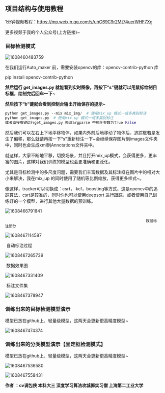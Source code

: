 ## 项目结构与使用教程



1分钟视频教程：https://mp.weixin.qq.com/s/uhG69C9r2Mt74uerWHF7Xg

更多视频于我的个人公众号(上方链接)~

### 目标检测模式

![1608460483759](Auto_maker_readme\1.png)

在我们运行Auto_maker 前，需要安装opencv的库：opencv-contrib-python 库

pip install opencv-contrib-python

**然后运行 get_images.py 就能看到实时图像，再按下"s"键就可以用鼠标绘制目标框，绘制完后回车一下~**

**然后按下“b”键就会看到控制台输出开始保存的提示~**





```python
python get_images.py --mix mix_img/  # 使用mix_up 模式一或多类别标注
python get_images.py  # 使用mix_up 模式一或多类别标注
或者直接右键运行get_images.py 修改argparse 中相关参数为True False
```







然后我们可以左右上下地平移物体，如果内外前后地移动了物体后，追踪框若是发生了偏移，那么就请再按一下“s”重新标注一下~会继续保存图片到images文件夹中，同时也会生成xml到Annotations文件夹中。

就这样，大家不断地平移，切换场景，并且打开mix_up模式，会获得更多，更丰富的图片，这样对我们训练的模型也会更准确和更泛化。

尤其是目标检测中的多尺度问题，需要我们丰富数据及其标注框在图片中的相对大小来解决，我在mix_up 的同时使用了随机等比例缩放，获得更多样式~。

像这样，tracker可以切换成：csrt， kcf，boosting等方式，这是opencv中的追踪算法，csrt是较准的，同时你也可以使用deepsort 进行跟踪，或者使用自己训练好的一个模型，进行其他大量数据的预训练。





![1608466791841](Auto_maker_readme\demo1.png)

 																	数据标注部分





![1608467114587](Auto_maker_readme\demo2.png)

​																				自动标注过程



![1608467265739](Auto_maker_readme\4.png)

​																							数据效果图	

![1608467331409](Auto_maker_readme\5.png)

​																				标注文件集

![1608467378947](Auto_maker_readme\6.png)

### 训练出来的目标检测模型演示

模型已放在github上，轻量级模型，这两天会更新更高精度模型~

![1608467474374](D:\CSDN\pic_new\Auto_maker\1608467474374.png)



### 训练出来的分类模型演示【固定框检测模式】

模型已放在github上，轻量级模型，这两天会更新更高精度模型~

![1608467536580](Auto_maker_readme\9.png)

![1608467558431](Auto_maker_readme\8.png)





**作者 ：cv调包侠  本科大三 深度学习算法攻城狮实习僧 上海第二工业大学**